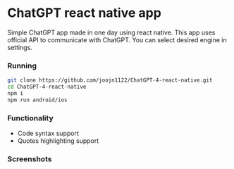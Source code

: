 # ChatGPT react native app

Simple ChatGPT app made in one day using react native.
This app uses official API to communicate with ChatGPT.
You can select desired engine in settings.

### Running
```bash
git clone https://github.com/joojn1122/ChatGPT-4-react-native.git
cd ChatGPT-4-react-native
npm i
npm run android/ios
```

### Functionality
- Code syntax support
- Quotes highlighting support 

### Screenshots
